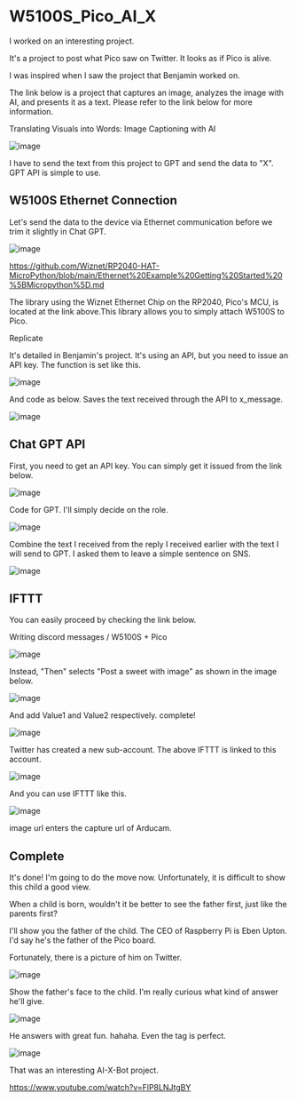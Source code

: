 # W5100S_Pico_AI_X

I worked on an interesting project. 

It's a project to post what Pico saw on Twitter. It looks as if Pico is alive.

I was inspired when I saw the project that Benjamin worked on.

The link below is a project that captures an image, analyzes the image with AI, and presents it as a text. Please refer to the link below for more information.

Translating Visuals into Words: Image Captioning with AI

![image](https://github.com/wiznetmaker/W5100S_Pico_AI_X/assets/111826791/07ca6582-b5ce-434e-a460-f8f15f742d7a)

I have to send the text from this project to GPT and send the data to "X". GPT API is simple to use.

## W5100S Ethernet Connection

Let's send the data to the device via Ethernet communication before we trim it slightly in Chat GPT.

![image](https://github.com/wiznetmaker/W5100S_Pico_AI_X/assets/111826791/f5738067-70b7-4dea-b2c7-d8206748ab46)

https://github.com/Wiznet/RP2040-HAT-MicroPython/blob/main/Ethernet%20Example%20Getting%20Started%20%5BMicropython%5D.md

The library using the Wiznet Ethernet Chip on the RP2040, Pico's MCU, is located at the link above.This library allows you to simply attach W5100S to Pico.

Replicate

It's detailed in Benjamin's project. It's using an API, but you need to issue an API key. The function is set like this.

![image](https://github.com/wiznetmaker/W5100S_Pico_AI_X/assets/111826791/1283200f-4d5c-466f-ba9f-82fefb6657b3)

And code as below. Saves the text received through the API to x_message.

![image](https://github.com/wiznetmaker/W5100S_Pico_AI_X/assets/111826791/3fca8281-c855-4a55-b885-8d53c4c03140)


## Chat GPT API

First, you need to get an API key. You can simply get it issued from the link below.

![image](https://github.com/wiznetmaker/W5100S_Pico_AI_X/assets/111826791/e63fb0c9-47cd-44be-b63c-abaa1432dc34)

Code for GPT. I'll simply decide on the role.

![image](https://github.com/wiznetmaker/W5100S_Pico_AI_X/assets/111826791/8b71d118-66c3-4c97-b106-13b62c2918ac)

Combine the text I received from the reply I received earlier with the text I will send to GPT. I asked them to leave a simple sentence on SNS.

![image](https://github.com/wiznetmaker/W5100S_Pico_AI_X/assets/111826791/11e5b860-28d0-4c49-bf85-67753d930652)


## IFTTT

You can easily proceed by checking the link below.

Writing discord messages / W5100S + Pico

![image](https://github.com/wiznetmaker/W5100S_Pico_AI_X/assets/111826791/f45b8b45-f271-4b5e-a46f-80f4799910c0)

Instead, "Then" selects "Post a sweet with image" as shown in the image below.

![image](https://github.com/wiznetmaker/W5100S_Pico_AI_X/assets/111826791/6c721193-2fd9-446a-aacb-752b6e5d071c)

And add Value1 and Value2 respectively. complete!

![image](https://github.com/wiznetmaker/W5100S_Pico_AI_X/assets/111826791/77cb81ed-d95e-4d7b-a2b4-51146156dd76)

Twitter has created a new sub-account. The above IFTTT is linked to this account.

![image](https://github.com/wiznetmaker/W5100S_Pico_AI_X/assets/111826791/7502aa4c-e914-4b74-9620-0023656353b0)

And you can use IFTTT like this.

![image](https://github.com/wiznetmaker/W5100S_Pico_AI_X/assets/111826791/ecc54eb6-a7ba-4536-86b6-db9cdd8559b7)

image url enters the capture url of Arducam.

## Complete

It's done! I'm going to do the move now. Unfortunately, it is difficult to show this child a good view.

When a child is born, wouldn't it be better to see the father first, just like the parents first?

I'll show you the father of the child. The CEO of Raspberry Pi is Eben Upton. I'd say he's the father of the Pico board.

Fortunately, there is a picture of him on Twitter.

![image](https://github.com/wiznetmaker/W5100S_Pico_AI_X/assets/111826791/a76ff51c-4097-41de-ae44-6f1706d76693)


Show the father's face to the child. I'm really curious what kind of answer he'll give.

![image](https://github.com/wiznetmaker/W5100S_Pico_AI_X/assets/111826791/23c38b6d-0a5d-4e27-8fd3-7aad81265b0a)


He answers with great fun. hahaha.  Even the tag is perfect. 

![image](https://github.com/wiznetmaker/W5100S_Pico_AI_X/assets/111826791/d1c308d4-314f-4848-b9f8-4f1f066c5e03)

That was an interesting AI-X-Bot project.

https://www.youtube.com/watch?v=FlP8LNJtgBY


